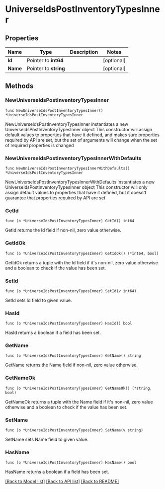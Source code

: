 # UniverseIdsPostInventoryTypesInner

## Properties

Name | Type | Description | Notes
------------ | ------------- | ------------- | -------------
**Id** | Pointer to **int64** |  | [optional] 
**Name** | Pointer to **string** |  | [optional] 

## Methods

### NewUniverseIdsPostInventoryTypesInner

`func NewUniverseIdsPostInventoryTypesInner() *UniverseIdsPostInventoryTypesInner`

NewUniverseIdsPostInventoryTypesInner instantiates a new UniverseIdsPostInventoryTypesInner object
This constructor will assign default values to properties that have it defined,
and makes sure properties required by API are set, but the set of arguments
will change when the set of required properties is changed

### NewUniverseIdsPostInventoryTypesInnerWithDefaults

`func NewUniverseIdsPostInventoryTypesInnerWithDefaults() *UniverseIdsPostInventoryTypesInner`

NewUniverseIdsPostInventoryTypesInnerWithDefaults instantiates a new UniverseIdsPostInventoryTypesInner object
This constructor will only assign default values to properties that have it defined,
but it doesn't guarantee that properties required by API are set

### GetId

`func (o *UniverseIdsPostInventoryTypesInner) GetId() int64`

GetId returns the Id field if non-nil, zero value otherwise.

### GetIdOk

`func (o *UniverseIdsPostInventoryTypesInner) GetIdOk() (*int64, bool)`

GetIdOk returns a tuple with the Id field if it's non-nil, zero value otherwise
and a boolean to check if the value has been set.

### SetId

`func (o *UniverseIdsPostInventoryTypesInner) SetId(v int64)`

SetId sets Id field to given value.

### HasId

`func (o *UniverseIdsPostInventoryTypesInner) HasId() bool`

HasId returns a boolean if a field has been set.

### GetName

`func (o *UniverseIdsPostInventoryTypesInner) GetName() string`

GetName returns the Name field if non-nil, zero value otherwise.

### GetNameOk

`func (o *UniverseIdsPostInventoryTypesInner) GetNameOk() (*string, bool)`

GetNameOk returns a tuple with the Name field if it's non-nil, zero value otherwise
and a boolean to check if the value has been set.

### SetName

`func (o *UniverseIdsPostInventoryTypesInner) SetName(v string)`

SetName sets Name field to given value.

### HasName

`func (o *UniverseIdsPostInventoryTypesInner) HasName() bool`

HasName returns a boolean if a field has been set.


[[Back to Model list]](../README.md#documentation-for-models) [[Back to API list]](../README.md#documentation-for-api-endpoints) [[Back to README]](../README.md)


